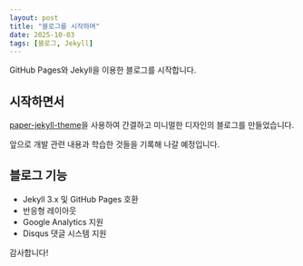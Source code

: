 ```yaml
---
layout: post
title: "블로그를 시작하며"
date: 2025-10-03
tags: [블로그, Jekyll]
---
```


GitHub Pages와 Jekyll을 이용한 블로그를 시작합니다.

## 시작하면서

[paper-jekyll-theme](https://github.com/mkchoi212/paper-jekyll-theme)을 사용하여 간결하고 미니멀한 디자인의 블로그를 만들었습니다.

앞으로 개발 관련 내용과 학습한 것들을 기록해 나갈 예정입니다.

## 블로그 기능

- Jekyll 3.x 및 GitHub Pages 호환
- 반응형 레이아웃
- Google Analytics 지원
- Disqus 댓글 시스템 지원

감사합니다!

